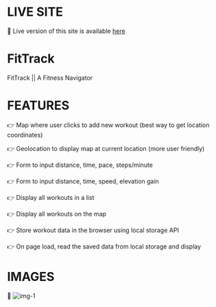 # LIVE SITE
🔗 Live version of this site is available <a href="https://anirbansen17.github.io/FitTrack/" target="_blank">here</a>

# FitTrack
FitTrack || A Fitness Navigator


# FEATURES
👉 Map where user clicks to add new workout (best way to get location coordinates) 

👉 Geolocation to display map at current location (more user friendly) 

👉 Form to input distance, time, pace, steps/minute 

👉 Form to input distance, time, speed, elevation gain 

👉 Display all workouts in a list 

👉 Display all workouts on the map 

👉 Store workout data in the browser using local storage API 

👉 On page load, read the saved data from local storage and display 

# IMAGES
📸 ![img-1](./screenshots/image-1.png)
